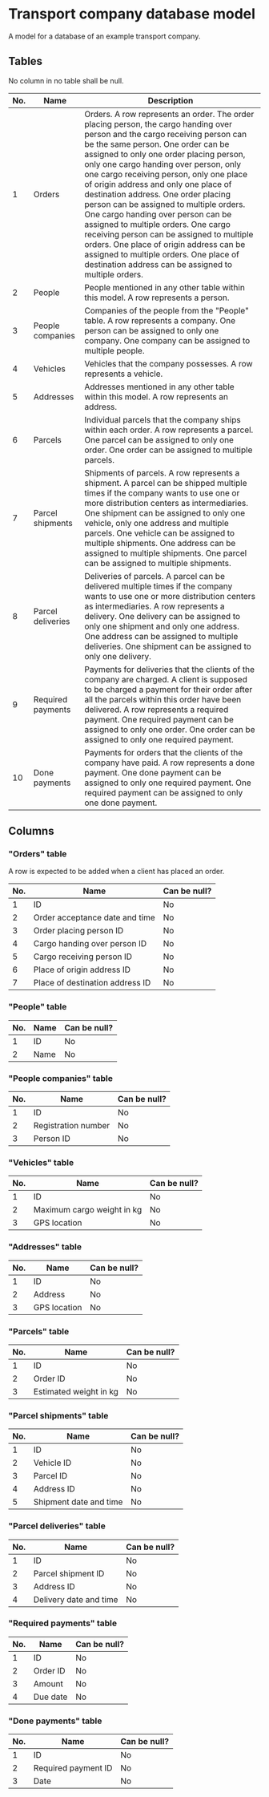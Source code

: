 # Transport company database model

A model for a database of an example transport company.

## Tables

No column in no table shall be null.

|No.|Name|Description
|-|-|-
|1|Orders|Orders. A row represents an order. The order placing person, the cargo handing over person and the cargo receiving person can be the same person. One order can be assigned to only one order placing person, only one cargo handing over person, only one cargo receiving person, only one place of origin address and only one place of destination address. One order placing person can be assigned to multiple orders. One cargo handing over person can be assigned to multiple orders. One cargo receiving person can be assigned to multiple orders. One place of origin address can be assigned to multiple orders. One place of destination address can be assigned to multiple orders.
|2|People|People mentioned in any other table within this model. A row represents a person.
|3|People companies|Companies of the people from the "People" table. A row represents a company. One person can be assigned to only one company. One company can be assigned to multiple people.
|4|Vehicles|Vehicles that the company possesses. A row represents a vehicle.
|5|Addresses|Addresses mentioned in any other table within this model. A row represents an address.
|6|Parcels|Individual parcels that the company ships within each order. A row represents a parcel. One parcel can be assigned to only one order. One order can be assigned to multiple parcels.
|7|Parcel shipments|Shipments of parcels. A row represents a shipment. A parcel can be shipped multiple times if the company wants to use one or more distribution centers as intermediaries. One shipment can be assigned to only one vehicle, only one address and multiple parcels. One vehicle can be assigned to multiple shipments. One address can be assigned to multiple shipments. One parcel can be assigned to multiple shipments.
|8|Parcel deliveries|Deliveries of parcels. A parcel can be delivered multiple times if the company wants to use one or more distribution centers as intermediaries. A row represents a delivery. One delivery can be assigned to only one shipment and only one address. One address can be assigned to multiple deliveries. One shipment can be assigned to only one delivery.
|9|Required payments|Payments for deliveries that the clients of the company are charged. A client is supposed to be charged a payment for their order after all the parcels within this order have been delivered. A row represents a required payment. One required payment can be assigned to only one order. One order can be assigned to only one required payment.
|10|Done payments|Payments for orders that the clients of the company have paid. A row represents a done payment. One done payment can be assigned to only one required payment. One required payment can be assigned to only one done payment.

## Columns

### "Orders" table

A row is expected to be added when a client has placed an order.

|No.|Name|Can be null?
|-|-|-
|1|ID|No
|2|Order acceptance date and time|No
|3|Order placing person ID|No
|4|Cargo handing over person ID|No
|5|Cargo receiving person ID|No
|6|Place of origin address ID|No
|7|Place of destination address ID|No

### "People" table

|No.|Name|Can be null?
|-|-|-
|1|ID|No
|2|Name|No

### "People companies" table

|No.|Name|Can be null?
|-|-|-
|1|ID|No
|2|Registration number|No
|3|Person ID|No

### "Vehicles" table

|No.|Name|Can be null?
|-|-|-
|1|ID|No
|2|Maximum cargo weight in kg|No
|3|GPS location|No

### "Addresses" table

|No.|Name|Can be null?
|-|-|-
|1|ID|No
|2|Address|No
|3|GPS location|No

### "Parcels" table

|No.|Name|Can be null?
|-|-|-
|1|ID|No
|2|Order ID|No
|3|Estimated weight in kg|No

### "Parcel shipments" table

|No.|Name|Can be null?
|-|-|-
|1|ID|No
|2|Vehicle ID|No
|3|Parcel ID|No
|4|Address ID|No
|5|Shipment date and time|No

### "Parcel deliveries" table

|No.|Name|Can be null?
|-|-|-
|1|ID|No
|2|Parcel shipment ID|No
|3|Address ID|No
|4|Delivery date and time|No

### "Required payments" table

|No.|Name|Can be null?
|-|-|-
|1|ID|No
|2|Order ID|No
|3|Amount|No
|4|Due date|No

### "Done payments" table

|No.|Name|Can be null?
|-|-|-
|1|ID|No
|2|Required payment ID|No
|3|Date|No
